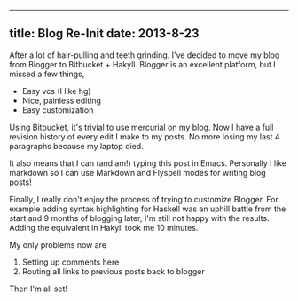 ------------------
title: Blog Re-Init
date: 2013-8-23
------------------

After a lot of hair-pulling and teeth grinding. I've decided to move
my blog from Blogger to Bitbucket + Hakyll. Blogger is an excellent
platform, but I missed a few things,

  * Easy vcs (I like hg)
  * Nice, painless editing
  * Easy customization

Using Bitbucket, it's trivial to use mercurial on my blog. Now I have a full
revision history of every edit I make to my posts. No more losing my last 4
paragraphs because my laptop died.

It also means that I can (and am!) typing this post in Emacs. Personally I like
markdown so I can use Markdown and Flyspell modes for writing blog posts!

Finally, I really don't enjoy the process of trying to customize Blogger. For example
adding syntax highlighting for Haskell was an uphill battle from the start
and 9 months of blogging later, I'm still not happy with the results. Adding
the equivalent in Hakyll took me 10 minutes.

My only problems now are

  1. Setting up comments here
  2. Routing all links to previous posts back to blogger

Then I'm all set!
